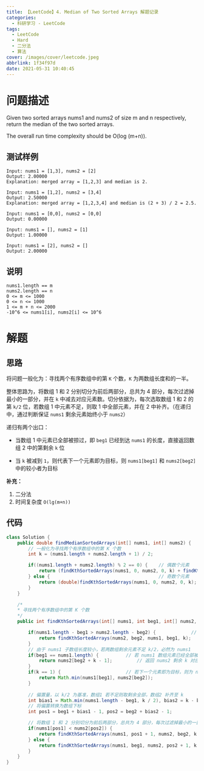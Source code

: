```yaml
---
title: 【LeetCode】4. Median of Two Sorted Arrays 解题记录
categories:
  - 科研学习 - LeetCode
tags:
  - LeetCode
  - Hard
  - 二分法
  - 算法
cover: /images/cover/leetcode.jpeg
abbrlink: 1f34f97d
date: 2021-05-31 10:40:45
---
```


# 问题描述

Given two sorted arrays nums1 and nums2 of size m and n respectively, return the median of the two sorted arrays.

The overall run time complexity should be O(log (m+n)).

## 测试样例

```
Input: nums1 = [1,3], nums2 = [2]
Output: 2.00000
Explanation: merged array = [1,2,3] and median is 2.
```

```
Input: nums1 = [1,2], nums2 = [3,4]
Output: 2.50000
Explanation: merged array = [1,2,3,4] and median is (2 + 3) / 2 = 2.5.
```

```
Input: nums1 = [0,0], nums2 = [0,0]
Output: 0.00000
```

```
Input: nums1 = [], nums2 = [1]
Output: 1.00000
```

```
Input: nums1 = [2], nums2 = []
Output: 2.00000
```

## 说明

```
nums1.length == m
nums2.length == n
0 <= m <= 1000
0 <= n <= 1000
1 <= m + n <= 2000
-10^6 <= nums1[i], nums2[i] <= 10^6
```

# 解题

## 思路

将问题一般化为：寻找两个有序数组中的第 `K` 个数，`K` 为两数组长度和的一半。

整体思路为，将数组 1 和 2 分别切分为前后两部分，总共为 4 部分，每次过滤掉最小的一部分，并在 `k` 中减去对应元素数。切分依据为，每次选取数组 1 和 2 的第 `k/2` 位，若数组 1 中元素不足，则取 1 中全部元素，并在 2 中补齐。（在递归中，通过判断保证 `nums1` 剩余元素始终小于 `nums2`）

递归有两个出口：

- 当数组 1 中元素已全部被掠过，即 `beg1` 已经到达 `nums1` 的长度，直接返回数组 2 中的第剩余 `k` 位

- 当 `k` 被减到 `1`，则代表下一个元素即为目标，则 `nums1[beg1]` 和 `nums2[beg2]` 中的较小者为目标

**补充：**

1. 二分法
2. 时间复杂度 `O(lg(m+n))`

## 代码

```java
class Solution {
    public double findMedianSortedArrays(int[] nums1, int[] nums2) {
        // 一般化为寻找两个有序数组中的第 K 个数
        int k = (nums1.length + nums2.length + 1) / 2;

        if((nums1.length + nums2.length) % 2 == 0) {    // 偶数个元素
            return (findKthSortedArrays(nums1, 0, nums2, 0, k) + findKthSortedArrays(nums1, 0, nums2, 0, k + 1)) / 2.0;
        } else {                                        // 奇数个元素
            return (double)findKthSortedArrays(nums1, 0, nums2, 0, k);
        }
    }

    /*
    * 寻找两个有序数组中的第 K 个数
    */
    public int findKthSortedArrays(int[] nums1, int beg1, int[] nums2, int beg2, int k) {

        if(nums1.length - beg1 > nums2.length - beg2) {             // 保证 nums1 子数组长度较小
            return findKthSortedArrays(nums2, beg2, nums1, beg1, k);
        }
        // 由于 nums1 子数组长度较小，若两数组剩余元素不足 k/2，必然为 nums1
        if(beg1 == nums1.length) {          // 若 nums1 数组元素已经全部被排除
            return nums2[beg2 + k - 1];         // 返回 nums2 剩余 k 对应位
        }
        if(k == 1) {                        // 若下一个元素即为目标，则为 nums1[beg1] 和 nums2[beg2] 中的较小者
            return Math.min(nums1[beg1], nums2[beg2]);
        }
        
        // 偏置量，以 k/2 为基准，数组1 若不足则取剩余全部，数组2 补齐至 k
        int bias1 = Math.min(nums1.length - beg1, k / 2), bias2 = k - bias1;
        // 将偏置转换为数组下标
        int pos1 = beg1 + bias1 - 1, pos2 = beg2 + bias2 - 1;

        // 将数组 1 和 2 分别切分为前后两部分，总共为 4 部分，每次过滤掉最小的一部分
        if(nums1[pos1] < nums2[pos2]) {
            return findKthSortedArrays(nums1, pos1 + 1, nums2, beg2, k - bias1);
        } else {
            return findKthSortedArrays(nums1, beg1, nums2, pos2 + 1, k - bias2);
        }
    }
}
```

